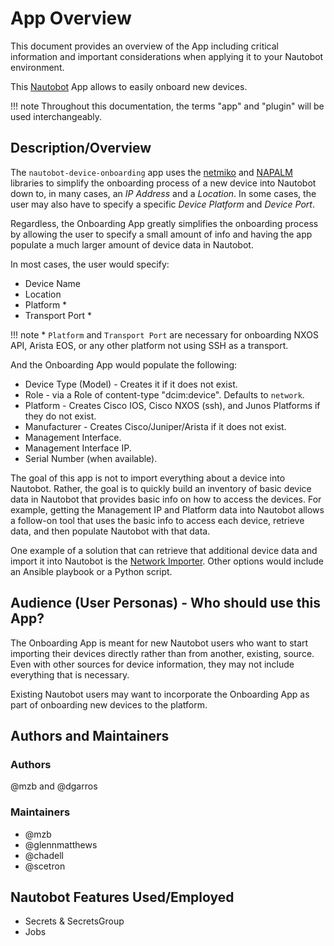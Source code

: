 # App Overview

This document provides an overview of the App including critical information and important considerations when applying it to your Nautobot environment.

This [Nautobot](https://github.com/nautobot/nautobot) App allows to easily onboard new devices.

!!! note
    Throughout this documentation, the terms "app" and "plugin" will be used interchangeably.

## Description/Overview

The `nautobot-device-onboarding` app uses the [netmiko](https://github.com/ktbyers/netmiko) and [NAPALM](https://napalm.readthedocs.io/en/latest/) libraries to simplify the onboarding process of a new device into Nautobot down to, in many cases, an *IP Address* and a *Location*. In some cases, the user may also have to specify a specific *Device Platform* and *Device Port*.

Regardless, the Onboarding App greatly simplifies the onboarding process by allowing the user to specify a small amount of info and having the app populate a much larger amount of device data in Nautobot.

In most cases, the user would specify:

- Device Name
- Location
- Platform *
- Transport Port *

!!! note
    * `Platform` and `Transport Port` are necessary for onboarding NXOS API, Arista EOS, or any other platform not using SSH as a transport.

And the Onboarding App would populate the following:

- Device Type (Model) - Creates it if it does not exist.
- Role - via a Role of content-type "dcim:device". Defaults to `network`.
- Platform - Creates Cisco IOS, Cisco NXOS (ssh), and Junos Platforms if they do not exist.
- Manufacturer - Creates Cisco/Juniper/Arista if it does not exist.
- Management Interface.
- Management Interface IP.
- Serial Number (when available).

The goal of this app is not to import everything about a device into Nautobot. Rather, the goal is to quickly build an inventory of basic device data in Nautobot that provides basic info on how to access the devices.
For example, getting the Management IP and Platform data into Nautobot allows a follow-on tool that uses the basic info to access each device, retrieve data, and then populate Nautobot with that data.

One example of a solution that can retrieve that additional device data and import it into Nautobot is the [Network Importer](https://github.com/networktocode/network-importer). Other options would include an Ansible playbook or a Python script.

## Audience (User Personas) - Who should use this App?

The Onboarding App is meant for new Nautobot users who want to start importing their devices directly rather than from another, existing, source. Even with other sources for device information, they may not include everything that is necessary.

Existing Nautobot users may want to incorporate the Onboarding App as part of onboarding new devices to the platform.

## Authors and Maintainers

### Authors

@mzb and @dgarros

### Maintainers

- @mzb
- @glennmatthews
- @chadell
- @scetron

## Nautobot Features Used/Employed

- Secrets & SecretsGroup
- Jobs
